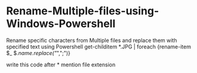 # Rename-Multiple-files-using-Windows-Powershell
Rename specific characters from Multiple files and replace them with specified text using Powershell
get-childitem *.JPG | foreach {rename-item $_ $_.name.replace("_",";")}

write this code after * mention file extension 


 
